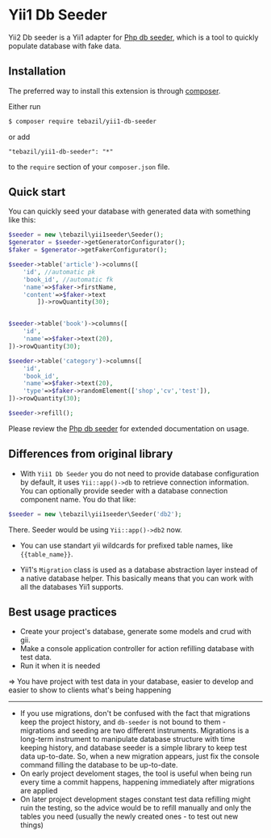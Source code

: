 # Yii1 Db Seeder

Yii2 Db seeder is a Yii1 adapter for [Php db seeder](http://github.com/tebazil/db-seeder), which is a tool to quickly populate database with fake data.


## Installation

The preferred way to install this extension is through [composer](http://getcomposer.org/download/).

Either run

```bash
$ composer require tebazil/yii1-db-seeder
```

or add

```
"tebazil/yii1-db-seeder": "*"
```

to the `require` section of your `composer.json` file.

## Quick start

You can quickly seed your database with generated data with something like this:

```php
$seeder = new \tebazil\yii1seeder\Seeder();
$generator = $seeder->getGeneratorConfigurator();
$faker = $generator->getFakerConfigurator();

$seeder->table('article')->columns([
    'id', //automatic pk
    'book_id', //automatic fk
    'name'=>$faker->firstName,
    'content'=>$faker->text
        ])->rowQuantity(30);


$seeder->table('book')->columns([
    'id',
    'name'=>$faker->text(20),
])->rowQuantity(30);

$seeder->table('category')->columns([
    'id',
    'book_id',
    'name'=>$faker->text(20),
    'type'=>$faker->randomElement(['shop','cv','test']),
])->rowQuantity(30);

$seeder->refill();
```

Please review the [Php db seeder](http://github.com/tebazil/db-seeder) for extended documentation on usage.

## Differences from original library
- With `Yii1 Db Seeder` you do not need to provide database configuration by default, it uses `Yii::app()->db` to retrieve connection information. 
You can optionally provide seeder with a database connection component name. You do that like:

```php
$seeder = new \tebazil\yii1seeder\Seeder('db2');
```

There. Seeder would be using `Yii::app()->db2` now.

- You can use standart yii wildcards for prefixed table names, like `{{table_name}}`.

- Yii1's `Migration` class is used as a database abstraction layer instead of a native database helper. This basically means that you can work with all the databases Yii1 supports. 

## Best usage practices

- Create your project's database, generate some models and crud with gii.
- Make a console application controller for action refilling database with test data.
- Run it when it is needed

=> You have project with test data in your database, easier to develop and easier to show to clients what's being happening

* * * 

 - If you use migrations, don't be confused with the fact that migrations keep the project history, and `db-seeder` is not bound to them - migrations and seeding are two different instruments. Migrations is a long-term instrument to manipulate database structure with time keeping history, and database seeder is a simple library to keep test data up-to-date. So, when a new migration appears, just fix the console command filling the database to be up-to-date.
 - On early project develoment stages, the tool is useful when being run every time a commit happens, happening immediately after migrations are applied
 - On later project development stages constant test data refilling might ruin the testing, so the advice would be to refill manually and only the tables you need (usually the newly created ones - to test out new things)  




